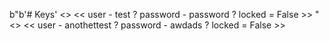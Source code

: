 b"b'# Keys' <> << user - test ? password - password ? locked = False >> " <> << user - anothettest ? password - awdads ? locked = False >> 
